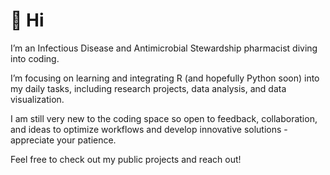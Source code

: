 # 👋 Hi

I’m an Infectious Disease and Antimicrobial Stewardship pharmacist diving into coding.

I’m focusing on learning and integrating R (and hopefully Python soon) into my daily tasks, including research projects, data analysis, and data visualization.

I am still very new to the coding space so open to feedback, collaboration, and ideas to optimize workflows and develop innovative solutions - appreciate your patience.

Feel free to check out my public projects and reach out!
